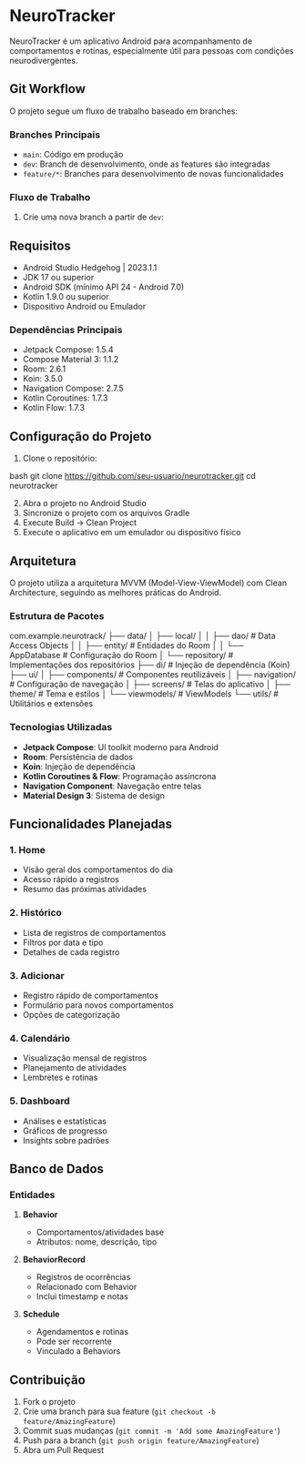 # NeuroTracker

NeuroTracker é um aplicativo Android para acompanhamento de comportamentos e rotinas, especialmente útil para pessoas com condições neurodivergentes.

## Git Workflow

O projeto segue um fluxo de trabalho baseado em branches:

### Branches Principais
- `main`: Código em produção
- `dev`: Branch de desenvolvimento, onde as features são integradas
- `feature/*`: Branches para desenvolvimento de novas funcionalidades

### Fluxo de Trabalho
1. Crie uma nova branch a partir de `dev`:

## Requisitos

- Android Studio Hedgehog | 2023.1.1
- JDK 17 ou superior
- Android SDK (mínimo API 24 - Android 7.0)
- Kotlin 1.9.0 ou superior
- Dispositivo Android ou Emulador

### Dependências Principais
- Jetpack Compose: 1.5.4
- Compose Material 3: 1.1.2
- Room: 2.6.1
- Koin: 3.5.0
- Navigation Compose: 2.7.5
- Kotlin Coroutines: 1.7.3
- Kotlin Flow: 1.7.3

## Configuração do Projeto

1. Clone o repositório:

bash
git clone https://github.com/seu-usuario/neurotracker.git
cd neurotracker

2. Abra o projeto no Android Studio
3. Sincronize o projeto com os arquivos Gradle
4. Execute Build -> Clean Project
5. Execute o aplicativo em um emulador ou dispositivo físico

## Arquitetura

O projeto utiliza a arquitetura MVVM (Model-View-ViewModel) com Clean Architecture, seguindo as melhores práticas do Android.

### Estrutura de Pacotes

com.example.neurotrack/
├── data/
│ ├── local/
│ │ ├── dao/ # Data Access Objects
│ │ ├── entity/ # Entidades do Room
│ │ └── AppDatabase # Configuração do Room
│ └── repository/ # Implementações dos repositórios
├── di/ # Injeção de dependência (Koin)
├── ui/
│ ├── components/ # Componentes reutilizáveis
│ ├── navigation/ # Configuração de navegação
│ ├── screens/ # Telas do aplicativo
│ ├── theme/ # Tema e estilos
│ └── viewmodels/ # ViewModels
└── utils/ # Utilitários e extensões

### Tecnologias Utilizadas

- **Jetpack Compose**: UI toolkit moderno para Android
- **Room**: Persistência de dados
- **Koin**: Injeção de dependência
- **Kotlin Coroutines & Flow**: Programação assíncrona
- **Navigation Component**: Navegação entre telas
- **Material Design 3**: Sistema de design

## Funcionalidades Planejadas

### 1. Home
- Visão geral dos comportamentos do dia
- Acesso rápido a registros
- Resumo das próximas atividades

### 2. Histórico
- Lista de registros de comportamentos
- Filtros por data e tipo
- Detalhes de cada registro

### 3. Adicionar
- Registro rápido de comportamentos
- Formulário para novos comportamentos
- Opções de categorização

### 4. Calendário
- Visualização mensal de registros
- Planejamento de atividades
- Lembretes e rotinas

### 5. Dashboard
- Análises e estatísticas
- Gráficos de progresso
- Insights sobre padrões

## Banco de Dados

### Entidades
1. **Behavior**
   - Comportamentos/atividades base
   - Atributos: nome, descrição, tipo

2. **BehaviorRecord**
   - Registros de ocorrências
   - Relacionado com Behavior
   - Inclui timestamp e notas

3. **Schedule**
   - Agendamentos e rotinas
   - Pode ser recorrente
   - Vinculado a Behaviors

## Contribuição

1. Fork o projeto
2. Crie uma branch para sua feature (`git checkout -b feature/AmazingFeature`)
3. Commit suas mudanças (`git commit -m 'Add some AmazingFeature'`)
4. Push para a branch (`git push origin feature/AmazingFeature`)
5. Abra um Pull Request
